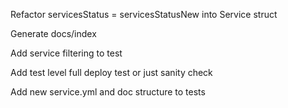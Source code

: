 Refactor servicesStatus = servicesStatusNew into Service struct

Generate docs/index

Add service filtering to test

Add test level
    full deploy test or just sanity check

Add new service.yml and doc structure to tests
